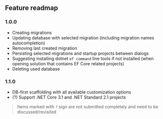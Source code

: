 ## Feature readmap
### 1.0.0
- Creating migrations
- Updating database with selected migration (including migration names autocompletion)
- Removing last created migration
- Persisting selected migrations and startup projects between dialogs
- Suggesting installing dotnet `ef command` line tools if not installed (when opening solution that contains EF Core related projects)
- Deleting used database

### 1.1.0
- DB-first scaffolding with all available customization options
- (?) Support .NET Core 3.1 and .NET Standard 2.1 projects

> Items marked with `?` sign are not submitted completely and need to be discussed/revisited
